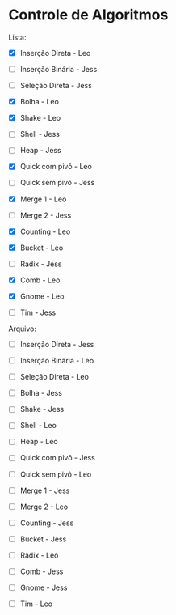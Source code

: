# Controle de Algoritmos

Lista:

- [x] Inserção Direta - Leo
- [ ] Inserção Binária - Jess
- [ ] Seleção Direta - Jess
- [x] Bolha - Leo
- [x] Shake - Leo
- [ ] Shell - Jess
- [ ] Heap - Jess
- [x] Quick com pivô - Leo
- [ ] Quick sem pivô - Jess
- [x] Merge 1 - Leo
- [ ] Merge 2 - Jess
- [x] Counting - Leo
- [x] Bucket - Leo
- [ ] Radix - Jess
- [x] Comb - Leo
- [x] Gnome - Leo
- [ ] Tim - Jess


Arquivo:

- [ ] Inserção Direta - Jess
- [ ] Inserção Binária - Leo
- [ ] Seleção Direta - Leo
- [ ] Bolha - Jess
- [ ] Shake - Jess
- [ ] Shell - Leo
- [ ] Heap - Leo
- [ ] Quick com pivô - Jess
- [ ] Quick sem pivô - Leo
- [ ] Merge 1 - Jess
- [ ] Merge 2 - Leo
- [ ] Counting - Jess
- [ ] Bucket -  Jess
- [ ] Radix - Leo
- [ ] Comb - Jess
- [ ] Gnome - Jess
- [ ] Tim - Leo 

